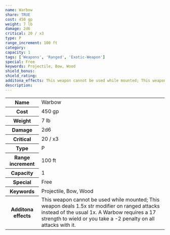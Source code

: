 ```yaml
---
name: Warbow
share: TRUE
cost: 450 gp
weight: 7 lb
damage: 2d6
critical: 20 / x3
type: P
range_increment: 100 ft
category: 
capacity: 1
tags: ['Weapons', 'Ranged', 'Exotic-Weapon']
special: Free
keywords: Projectile, Bow, Wood
shield_bonus: 
shield_rating: 
additona_effects: This weapon cannot be used while mounted; This weapon deals 1.5x str modifier on ranged attacks instead of the usual 1x. A Warbow requires a 17 strength to wield or you take a -2 penalty on all attacks with it.
description: 
---
```

<p><span style="overflow-x: auto;"><table><tbody><tr><th>Name</th><td>Warbow</td></tr><tr><th>Cost</th><td>450 gp</td></tr><tr><th>Weight</th><td>7 lb</td></tr><tr><th>Damage</th><td>2d6</td></tr><tr><th>Critical</th><td>20 / x3</td></tr><tr><th>Type</th><td>P</td></tr><tr><th>Range increment</th><td>100 ft</td></tr><tr><th>Capacity</th><td>1</td></tr><tr><th>Special</th><td>Free</td></tr><tr><th>Keywords</th><td>Projectile, Bow, Wood</td></tr><tr><th>Additona effects</th><td>This weapon cannot be used while mounted; This weapon deals 1.5x str modifier on ranged attacks instead of the usual 1x. A Warbow requires a 17 strength to wield or you take a -2 penalty on all attacks with it.</td></tr></tbody></table></span></p>